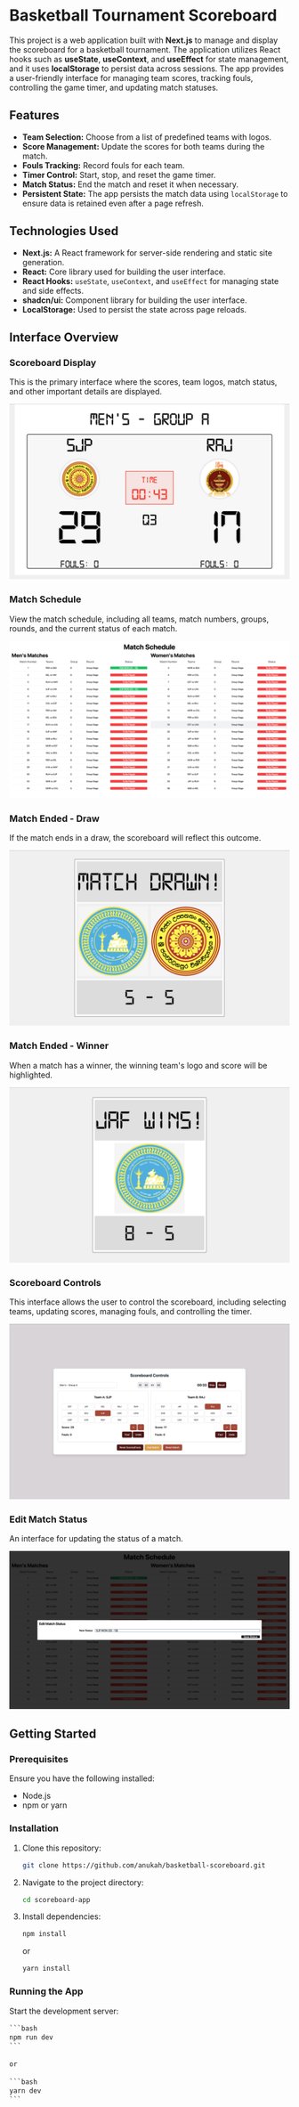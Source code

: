 # Basketball Tournament Scoreboard

This project is a web application built with **Next.js** to manage and display the scoreboard for a basketball tournament. The application utilizes React hooks such as **useState**, **useContext**, and **useEffect** for state management, and it uses **localStorage** to persist data across sessions. The app provides a user-friendly interface for managing team scores, tracking fouls, controlling the game timer, and updating match statuses.

## Features

- **Team Selection:** Choose from a list of predefined teams with logos.
- **Score Management:** Update the scores for both teams during the match.
- **Fouls Tracking:** Record fouls for each team.
- **Timer Control:** Start, stop, and reset the game timer.
- **Match Status:** End the match and reset it when necessary.
- **Persistent State:** The app persists the match data using `localStorage` to ensure data is retained even after a page refresh.

## Technologies Used

- **Next.js:** A React framework for server-side rendering and static site generation.
- **React:** Core library used for building the user interface.
- **React Hooks:** `useState`, `useContext`, and `useEffect` for managing state and side effects.
- **shadcn/ui:** Component library for building the user interface.
- **LocalStorage:** Used to persist the state across page reloads.

## Interface Overview

### Scoreboard Display

This is the primary interface where the scores, team logos, match status, and other important details are displayed.

![Scoreboard Display](./project_readme_images/scoreboard.png)

### Match Schedule

View the match schedule, including all teams, match numbers, groups, rounds, and the current status of each match.

![Match Schedule](./project_readme_images/schedule.png)

### Match Ended - Draw

If the match ends in a draw, the scoreboard will reflect this outcome.

![Match Drawn](./project_readme_images/match_drawn.png)

### Match Ended - Winner

When a match has a winner, the winning team's logo and score will be highlighted.

![Match Winner](./project_readme_images/match_won.png)

### Scoreboard Controls

This interface allows the user to control the scoreboard, including selecting teams, updating scores, managing fouls, and controlling the timer.

![Scoreboard Controls](./project_readme_images/scoreboard_controls.png)

### Edit Match Status

An interface for updating the status of a match.

![Edit Match Status](./project_readme_images/match_status_edit_dialog.png)

## Getting Started

### Prerequisites

Ensure you have the following installed:

- Node.js
- npm or yarn

### Installation

1. Clone this repository:

    ```bash
    git clone https://github.com/anukah/basketball-scoreboard.git
    ```

2. Navigate to the project directory:

    ```bash
    cd scoreboard-app
    ```

3. Install dependencies:

    ```bash
    npm install
    ```

    or

    ```bash
    yarn install
    ```

### Running the App

Start the development server:

    ```bash
    npm run dev
    ```
    
    or

    ```bash
    yarn dev
    ```
